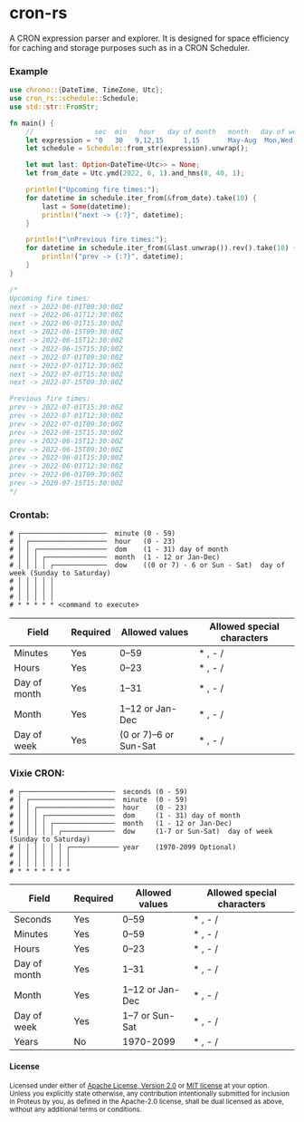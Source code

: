 # cron-rs

A CRON expression parser and explorer.
It is designed for space efficiency for caching and storage purposes such as in a CRON Scheduler.

### Example
```rust
use chrono::{DateTime, TimeZone, Utc};
use cron_rs::schedule::Schedule;
use std::str::FromStr;

fn main() {
    //               sec  min   hour   day of month   month   day of week   year
    let expression = "0   30   9,12,15     1,15       May-Aug  Mon,Wed,Fri  2018/2";
    let schedule = Schedule::from_str(expression).unwrap();

    let mut last: Option<DateTime<Utc>> = None;
    let from_date = Utc.ymd(2022, 6, 1).and_hms(8, 40, 1);

    println!("Upcoming fire times:");
    for datetime in schedule.iter_from(&from_date).take(10) {
        last = Some(datetime);
        println!("next -> {:?}", datetime);
    }

    println!("\nPrevious fire times:");
    for datetime in schedule.iter_from(&last.unwrap()).rev().take(10) {
        println!("prev -> {:?}", datetime);
    }
}

/*
Upcoming fire times:
next -> 2022-06-01T09:30:00Z
next -> 2022-06-01T12:30:00Z
next -> 2022-06-01T15:30:00Z
next -> 2022-06-15T09:30:00Z
next -> 2022-06-15T12:30:00Z
next -> 2022-06-15T15:30:00Z
next -> 2022-07-01T09:30:00Z
next -> 2022-07-01T12:30:00Z
next -> 2022-07-01T15:30:00Z
next -> 2022-07-15T09:30:00Z

Previous fire times:
prev -> 2022-07-01T15:30:00Z
prev -> 2022-07-01T12:30:00Z
prev -> 2022-07-01T09:30:00Z
prev -> 2022-06-15T15:30:00Z
prev -> 2022-06-15T12:30:00Z
prev -> 2022-06-15T09:30:00Z
prev -> 2022-06-01T15:30:00Z
prev -> 2022-06-01T12:30:00Z
prev -> 2022-06-01T09:30:00Z
prev -> 2020-07-15T15:30:00Z
*/

```

### Crontab:

```
# ┌─────────────────────  minute (0 - 59)
# │ ┌───────────────────  hour   (0 - 23)
# │ │ ┌─────────────────  dom    (1 - 31) day of month
# │ │ │ ┌───────────────  month  (1 - 12 or Jan-Dec)
# │ │ │ │ ┌─────────────  dow    ((0 or 7) - 6 or Sun - Sat)  day of week (Sunday to Saturday)
# │ │ │ │ │
# │ │ │ │ │
# │ │ │ │ │
# * * * * * <command to execute>
```

| Field        | Required | Allowed values        | Allowed special characters |
| ------------ | -------- | ----------------------| -------------------------- |
| Minutes      | Yes      | 0–59                  | \* , - /                   |
| Hours        | Yes      | 0–23                  | \* , - /                   |
| Day of month | Yes      | 1–31                  | \* , - /                   |
| Month        | Yes      | 1–12 or Jan-Dec       | \* , - /                   |
| Day of week  | Yes      | (0 or 7)–6 or Sun-Sat | \* , - /                   |

### Vixie CRON:

```
# ┌───────────────────────  seconds (0 - 59)
# │ ┌─────────────────────  minute  (0 - 59)
# │ │ ┌───────────────────  hour    (0 - 23)
# │ │ │ ┌─────────────────  dom     (1 - 31) day of month
# │ │ │ │ ┌───────────────  month   (1 - 12 or Jan-Dec)
# │ │ │ │ │ ┌─────────────  dow     (1-7 or Sun-Sat)  day of week (Sunday to Saturday)
# │ │ │ │ │ │ ┌──────────── year    (1970-2099 Optional)
# │ │ │ │ │ │ │
# │ │ │ │ │ │ │
# * * * * * * *
```

| Field        | Required | Allowed values  | Allowed special characters |
| ------------ | -------- | --------------- | -------------------------- |
| Seconds      | Yes      | 0–59            | \* , - /                   |
| Minutes      | Yes      | 0–59            | \* , - /                   |
| Hours        | Yes      | 0–23            | \* , - /                   |
| Day of month | Yes      | 1–31            | \* , - /                   |
| Month        | Yes      | 1–12 or Jan-Dec | \* , - /                   |
| Day of week  | Yes      | 1–7 or Sun-Sat  | \* , - /                   |
| Years        | No       | 1970-2099       | \* , - /                   |

#### License

<sup>
Licensed under either of <a href="LICENSE-APACHE">Apache License, Version
2.0</a> or <a href="LICENSE-MIT">MIT license</a> at your option.
</sup>

<br>

<sub>
Unless you explicitly state otherwise, any contribution intentionally submitted
for inclusion in Proteus by you, as defined in the Apache-2.0 license, shall be
dual licensed as above, without any additional terms or conditions.
</sub>
